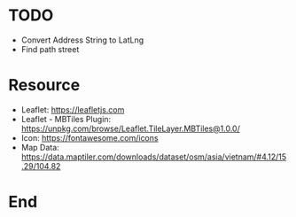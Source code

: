 
# TODO
- Convert Address String to LatLng
- Find path street
# Resource
- Leaflet: https://leafletjs.com
- Leaflet - MBTiles Plugin: https://unpkg.com/browse/Leaflet.TileLayer.MBTiles@1.0.0/
- Icon: https://fontawesome.com/icons
- Map Data: https://data.maptiler.com/downloads/dataset/osm/asia/vietnam/#4.12/15.29/104.82
# End